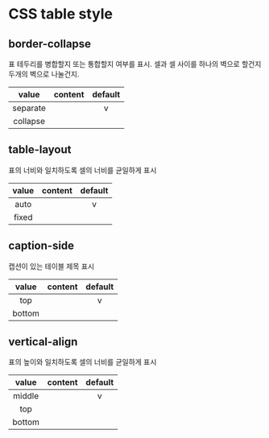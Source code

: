 # CSS table style

## border-collapse
표 테두리를 병합할지 또는 통합할지 여부를 표시. 셀과 셀 사이를 하나의 벽으로 할건지 두개의 벽으로 나눌건지.

|  value   | content | default |
| :------: | :-----: | :-----: |
| separate |         |    v    |
| collapse |         |         |

## table-layout
표의 너비와 일치하도록 셀의 너비를 균일하게 표시 

| value | content | default |
| :---: | :-----: | :-----: |
| auto  |         |    v    |
| fixed |         |         |


## caption-side
캡션이 있는 테이블 제목 표시 

| value  | content | default |
| :----: | :-----: | :-----: |
|  top   |         |    v    |
| bottom |         |         |


## vertical-align
표의 높이와 일치하도록 셀의 너비를 균일하게 표시 

| value  | content | default |
| :----: | :-----: | :-----: |
| middle |         |    v    |
|  top   |         |         |
| bottom |         |         |